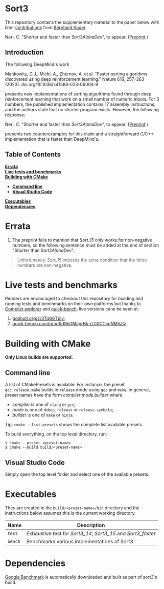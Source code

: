 # Sort3

This repository contains the supplementary material to the paper below with
later [contributions](https://github.com/cassioneri/sort3/pull/1) from
[Bernhard Kauer](https://github.com/vmmon).

Neri, C. "Shorter and faster than *Sort3AlphaDev*", to appear.
([Preprint](https://arxiv.org/abs/2307.14503).)


## Introduction

The following DeepMind's work

Mankowitz, D.J., Michi, A., Zhernov, A. et al. "Faster sorting algorithms
discovered using deep reinforcement learning." Nature 618, 257–263 (2023).
doi.org/10.1038/s41586-023-06004-9

presents new implementations of sorting algorithms found through deep
reinforcement learning that work on a small number of numeric inputs. For 3
numbers, the published implementation contains 17 assembly instructions, and
the authors state that no shorter program exists. However, the following
response:

Neri, C. "Shorter and faster than *Sort3AlphaDev*", to appear.
([Preprint](https://arxiv.org/abs/2307.14503).)

presents two counterexamples for this claim and a straightforward C/C++
implementation that is faster than DeepMind's.

## Table of Contents

**[Errata](#errata)**<br>
**[Live tests and benchmarks](#live-tests-and-benchmarks)**<br>
**[Building with CMake](#building-with-cmake)**<br>

  * **[Command line](#command-line)**
  * **[Visual Studio Code](#visual-studio-code)**

**[Executables](#executables)**<br>
**[Dependencies](#dependencies)**<br>

# Errata

1. The preprint fails to mention that *Sort_15* only works for non-negative numbers,
so the following sentence must be added at the end of section "Shorter than
*Sort3AlphaDev*".

> Unfortunately, *Sort_15* imposes the extra condition that the three numbers are
> non-negative.

# Live tests and benchmarks

Readers are encouraged to checkout this repository for building and running
tests and benchmarks on their own platforms but thanks to
[Compiler explorer](https://godbolt.org) and
[quick-bench](https://quick-bench.com), live versions cane be seen at:

1. [godbolt.org/z/3TqG6Tbjv](https://godbolt.org/z/3TqG6Tbjv);
1. [quick-bench.com/q/ndRd9bDMaprBk-rL00CCimNMVJQ](https://quick-bench.com/q/ndRd9bDMaprBk-rL00CCimNMVJQ).

# Building with CMake

**Only Linux builds are supported.**

## Command line

A list of CMakePresets is available. For instance, the preset
`gcc.release.make` builds in `release` mode using `gcc` and `make`. In general,
preset names have the form *compiler*.*mode*.*builder* where

* *compiler* is one of `clang` or `gcc`;
* *mode* is one of `debug`, `release` or `release-symbols`;
* *builder* is one of `make` or `ninja`.

Tip: `cmake --list-presets` shows the complete list available presets.

To build everything, on the top level directory, run:
```
$ cmake --preset <preset-name>
$ cmake --build build/<preset-name>
```

## Visual Studio Code

Simply open the top level folder and select one of the available presets.

# Executables

They are created in the `build/<preset-name>/bin` directory and the
instructions below assumes this is the current working directory.

| Name   | Description                                                   |
|--------|---------------------------------------------------------------|
|`test`  | Exhaustive test for *Sort3_14*, *Sort3_15* and *Sort3_faster* |
|`bench` | Benchmarks various implementations of Sort3                   |

# Dependencies

[Google Benchmark](https://github.com/google/benchmark) is automatically
downloaded and built as part of sort3's build.
